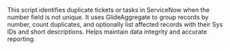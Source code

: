 This script identifies duplicate tickets or tasks in ServiceNow when the number field is not unique. It uses GlideAggregate to group records by number, count duplicates, and optionally list affected records with their Sys IDs and short descriptions. Helps maintain data integrity and accurate reporting.
